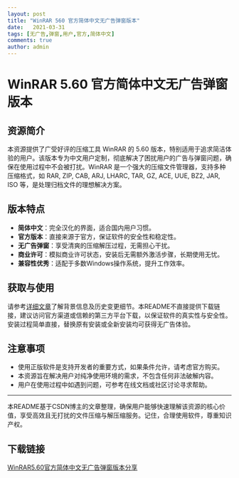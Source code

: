 ```yaml
---
layout: post
title: "WinRAR 560 官方简体中文无广告弹窗版本"
date:   2021-03-31
tags: [无广告,弹窗,用户,官方,简体中文]
comments: true
author: admin
---
```

# WinRAR 5.60 官方简体中文无广告弹窗版本

## 资源简介

本资源提供了广受好评的压缩工具 WinRAR 的 5.60 版本，特别适用于追求简洁体验的用户。该版本专为中文用户定制，彻底解决了困扰用户的广告与弹窗问题，确保在使用过程中不会被打扰。WinRAR 是一个强大的压缩文件管理器，支持多种压缩格式，如 RAR, ZIP, CAB, ARJ, LHARC, TAR, GZ, ACE, UUE, BZ2, JAR, ISO 等，是处理归档文件的理想解决方案。

## 版本特点

- **简体中文**：完全汉化的界面，适合国内用户习惯。
- **官方版本**：直接来源于官方，保证软件的安全性和稳定性。
- **无广告弹窗**：享受清爽的压缩解压过程，无需担心干扰。
- **商业许可**：模拟商业许可状态，安装后无需额外激活步骤，长期使用无忧。
- **兼容性优秀**：适配于多数Windows操作系统，提升工作效率。

## 获取与使用

请参考[详细文章](https://blog.csdn.net/sarentumulus/article/details/81562061)了解背景信息及历史变更细节。本README不直接提供下载链接，建议访问官方渠道或信赖的第三方平台下载，以保证软件的真实性与安全性。安装过程简单直接，替换原有安装或全新安装均可获得无广告体验。

## 注意事项

- 使用正版软件是支持开发者的重要方式，如果条件允许，请考虑官方购买。
- 本资源旨在解决用户对纯净使用环境的需求，不包含任何非法破解内容。
- 用户在使用过程中如遇到问题，可参考在线文档或社区讨论寻求帮助。

---

本README基于CSDN博主的文章整理，确保用户能够快速理解该资源的核心价值，享受高效且无打扰的文件压缩与解压缩服务。记住，合理使用软件，尊重知识产权。

## 下载链接

[WinRAR5.60官方简体中文无广告弹窗版本分享](https://pan.quark.cn/s/6a29f8b0111c)